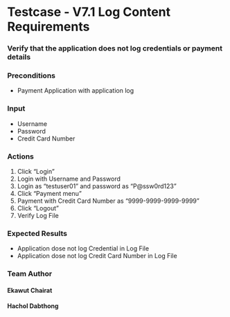 # Testcase - V7.1 Log Content Requirements
### Verify that the application does not log credentials or payment details

### Preconditions
* Payment Application with application log

### Input
* Username
* Password
* Credit Card Number

### Actions
1.	Click “Login”
2.	Login with Username and Password
3.	Login as “testuser01” and password as “P@ssw0rd123”
4.	Click “Payment menu”
5.	Payment with Credit Card Number as “9999-9999-9999-9999”
6.	Click “Logout”
7.	Verify Log File


### Expected Results
* Application dose not log Credential in Log File
* Application dose not log Credit Card Number in Log File


### Team Author
#### Ekawut Chairat
#### Hachol Dabthong